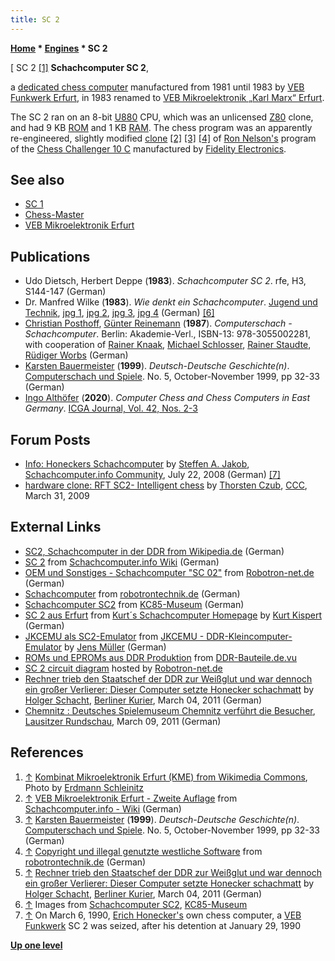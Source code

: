 ```yaml
---
title: SC 2
---
```

**[Home](Home "Home") \* [Engines](Engines "Engines") \* SC 2**



[ SC 2 <a id="cite-note-1" href="#cite-ref-1">[1]</a>
**Schachcomputer SC 2**,  

a [dedicated chess computer](Dedicated_Chess_Computers "Dedicated Chess Computers") manufactured from 1981 until 1983 by [VEB Funkwerk Erfurt](VEB_Mikroelektronik_Erfurt "VEB Mikroelektronik Erfurt"), in 1983 renamed to [VEB Mikroelektronik „Karl Marx“ Erfurt](VEB_Mikroelektronik_Erfurt "VEB Mikroelektronik Erfurt"). 


The SC 2 ran on an 8-bit [U880](https://en.wikipedia.org/wiki/U880) CPU, which was an unlicensed [Z80](Z80 "Z80") clone, and had 9 KB [ROM](Memory#ROM "Memory") and 1 KB [RAM](Memory#RAM "Memory"). The chess program was an apparently re-engineered, slightly modified [clone](Category:Clone "Category:Clone") <a id="cite-note-2" href="#cite-ref-2">[2]</a> <a id="cite-note-3" href="#cite-ref-3">[3]</a> <a id="cite-note-4" href="#cite-ref-4">[4]</a> of [Ron Nelson's](Ron_Nelson "Ron Nelson") program of the [Chess Challenger 10 C](Chess_Challenger "Chess Challenger") manufactured by [Fidelity Electronics](Fidelity_Electronics "Fidelity Electronics"). 



## See also


* [SC 1](SC_1 "SC 1")
* [Chess-Master](Chess-Master "Chess-Master")
* [VEB Mikroelektronik Erfurt](VEB_Mikroelektronik_Erfurt "VEB Mikroelektronik Erfurt")


## Publications


* Udo Dietsch, Herbert Deppe (**1983**). *Schachcomputer SC 2*. rfe, H3, S144-147 (German)
* Dr. Manfred Wilke (**1983**). *Wie denkt ein Schachcomputer*. [Jugend und Technik](http://de.wikipedia.org/wiki/Jugend_und_Technik), [jpg 1](http://kc85-museum.de/diverses/verschiedene/schachcomputer/sc2/jugendtechnik/seite1.jpg), [jpg 2](http://kc85-museum.de/diverses/verschiedene/schachcomputer/sc2/jugendtechnik/seite2.jpg), [jpg 3](http://kc85-museum.de/diverses/verschiedene/schachcomputer/sc2/jugendtechnik/seite3.jpg), [jpg 4](http://kc85-museum.de/diverses/verschiedene/schachcomputer/sc2/jugendtechnik/seite4.jpg) (German) <a id="cite-note-6" href="#cite-ref-6">[6]</a>
* [Christian Posthoff](Christian_Posthoff "Christian Posthoff"), [Günter Reinemann](G%C3%BCnter_Reinemann "Günter Reinemann") (**1987**). *Computerschach - Schachcomputer*. Berlin: Akademie-Verl., ISBN-13: 978-3055002281, with cooperation of [Rainer Knaak](https://en.wikipedia.org/wiki/Rainer_Knaak), [Michael Schlosser](Michael_Schlosser "Michael Schlosser"), [Rainer Staudte](Rainer_Staudte "Rainer Staudte"), [Rüdiger Worbs](R%C3%BCdiger_Worbs "Rüdiger Worbs") (German)
* [Karsten Bauermeister](Karsten_Bauermeister "Karsten Bauermeister") (**1999**). *Deutsch-Deutsche Geschichte(n)*. [Computerschach und Spiele](Computerschach_und_Spiele "Computerschach und Spiele"). No. 5, October-November 1999, pp 32-33 (German)
* [Ingo Althöfer](Ingo_Alth%C3%B6fer "Ingo Althöfer") (**2020**). *Computer Chess and Chess Computers in East Germany*. [ICGA Journal, Vol. 42, Nos. 2-3](ICGA_Journal#42_23 "ICGA Journal")


## Forum Posts


* [Info: Honeckers Schachcomputer](http://www.schachcomputer.info/forum/f2/honeckers-schachcomputer-1932.html) by [Steffen A. Jakob](Steffen_A._Jakob "Steffen A. Jakob"), [Schachcomputer.info Community](http://www.schachcomputer.info/forum/), July 22, 2008 (German) <a id="cite-note-7" href="#cite-ref-7">[7]</a>
* [hardware clone: RFT SC2- Intelligent chess](http://talkchess.com/forum/viewtopic.php?p=258728) by [Thorsten Czub](Thorsten_Czub "Thorsten Czub"), [CCC](CCC "CCC"), March 31, 2009


## External Links


* [SC2, Schachcomputer in der DDR from Wikipedia.de](https://de.wikipedia.org/w/index.php?title=Schachcomputer_in_der_DDR#SC2) (German)
* [SC 2](http://www.schach-computer.info/wiki/index.php/SC_2) from [Schachcomputer.info Wiki](http://www.schach-computer.info/wiki/index.php/Hauptseite_En) (German)
* [OEM und Sonstiges - Schachcomputer "SC 02"](http://www.robotron-net.de/sonstiges.html#SC-02) from [Robotron-net.de](http://www.robotron-net.de/) (German)
* [Schachcomputer](http://www.robotrontechnik.de/index.htm?/html/computer/schach.htm) from [robotrontechnik.de](http://www.robotrontechnik.de/index.htm?/html/internes/haupt_en.htm) (German)
* [Schachcomputer SC2](http://kc85-museum.de/diverses/verschiedene/schachcomputer/sc2/index.html) from [KC85-Museum](http://kc85-museum.de/) (German)
* [SC 2 aus Erfurt](http://www.schachcomputer.at/sc2.htm) from [Kurt´s Schachcomputer Homepage](http://www.schachcomputer.at/index.htm) by [Kurt Kispert](Kurt_Kispert "Kurt Kispert") (German)
* [JKCEMU als SC2-Emulator](http://www.jens-mueller.org/jkcemu/sc2.html) from [JKCEMU - DDR-Kleincomputer-Emulator](http://www.jens-mueller.org/jkcemu/index.html) by [Jens Müller](http://www.jens-mueller.org/index.html) (German)
* [ROMs und EPROMs aus DDR Produktion](http://web255.sv12.net-housting.de/ddr-bauteile/ddr-proms.html) from [DDR-Bauteile.de.vu](http://web255.sv12.net-housting.de/ddr-bauteile/start.html)
 * [SC 2 circuit diagram](http://www.robotron-net.de/images/sonst/SC-02-Sp.jpg) hosted by [Robotron-net.de](http://www.robotron-net.de/) 
* [Rechner trieb den Staatschef der DDR zur Weißglut und war dennoch ein großer Verlierer: Dieser Computer setzte Honecker schachmatt](http://www.berliner-kurier.de/archiv/rechner-trieb-den-staatschef-der-ddr-zur-weissglut-und-war-dennoch-ein-grosser-verlierer-dieser-computer-setzte-honecker-schachmatt,8259702,8307812.html) by [Holger Schacht](http://www.chessgames.com/perl/chessplayer?pid=102405), [Berliner Kurier](https://en.wikipedia.org/wiki/Berliner_Kurier), March 04, 2011 (German)
* [Chemnitz : Deutsches Spielemuseum Chemnitz verführt die Besucher](http://www.lr-online.de/nachrichten/sachsen/Deutsches-Spielemuseum-Chemnitz-verfuehrt-die-Besucher;art1047,3251705), [Lausitzer Rundschau](http://de.wikipedia.org/wiki/Lausitzer_Rundschau), March 09, 2011 (German)


## References


1. <a id="cite-ref-1" href="#cite-note-1">↑</a> [Kombinat Mikroelektronik Erfurt (KME) from Wikimedia Commons](https://commons.wikimedia.org/wiki/Mikroelektronik), Photo by [Erdmann Schleinitz](http://commons.wikimedia.org/wiki/User_talk:Erdmann_Schleinitz)
2. <a id="cite-ref-2" href="#cite-note-2">↑</a> [VEB Mikroelektronik Erfurt - Zweite Auflage](http://www.schach-computer.info/wiki/index.php/VEB_Mikroelektronik_Erfurt#Zweite_Auflage) from [Schachcomputer.info - Wiki](http://www.schach-computer.info/wiki/index.php/Hauptseite_En) (German)
3. <a id="cite-ref-3" href="#cite-note-3">↑</a> [Karsten Bauermeister](Karsten_Bauermeister "Karsten Bauermeister") (**1999**). *Deutsch-Deutsche Geschichte(n)*. [Computerschach und Spiele](Computerschach_und_Spiele "Computerschach und Spiele"). No. 5, October-November 1999, pp 32-33 (German)
4. <a id="cite-ref-4" href="#cite-note-4">↑</a> [Copyright und illegal genutzte westliche Software](http://www.robotrontechnik.de/index.htm?/html/software/software.htm) from [robotrontechnik.de](http://www.robotrontechnik.de/index.htm?/html/internes/haupt_en.htm) (German)
5. <a id="cite-ref-5" href="#cite-note-5">↑</a> [Rechner trieb den Staatschef der DDR zur Weißglut und war dennoch ein großer Verlierer: Dieser Computer setzte Honecker schachmatt](http://www.berliner-kurier.de/archiv/rechner-trieb-den-staatschef-der-ddr-zur-weissglut-und-war-dennoch-ein-grosser-verlierer-dieser-computer-setzte-honecker-schachmatt,8259702,8307812.html) by [Holger Schacht](http://www.chessgames.com/perl/chessplayer?pid=102405), [Berliner Kurier](https://en.wikipedia.org/wiki/Berliner_Kurier), March 04, 2011 (German)
6. <a id="cite-ref-6" href="#cite-note-6">↑</a> Images from [Schachcomputer SC2](http://kc85-museum.de/diverses/verschiedene/schachcomputer/sc2/index.html), [KC85-Museum](http://kc85-museum.de/)
7. <a id="cite-ref-7" href="#cite-note-7">↑</a> On March 6, 1990, [Erich Honecker's](https://en.wikipedia.org/wiki/Erich_Honecker) own chess computer, a [VEB Funkwerk](VEB_Mikroelektronik_Erfurt "VEB Mikroelektronik Erfurt") SC 2 was seized, after his detention at January 29, 1990

**[Up one level](Engines "Engines")**







 
